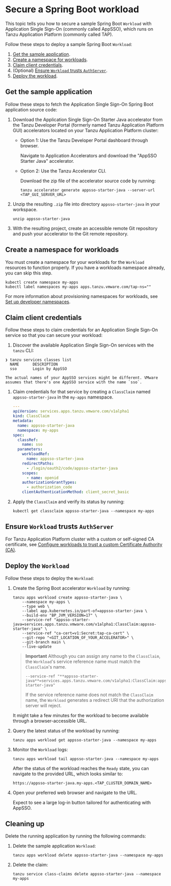 # Secure a Spring Boot workload

This topic tells you how to secure a sample Spring Boot `Workload` with
Application Single Sign-On (commonly called AppSSO),
which runs on Tanzu Application Platform (commonly called TAP).

Follow these steps to deploy a sample Spring Boot `Workload`:

1. [Get the sample application](#sample-app).
1. [Create a namespace for workloads](#create-namespace).
1. [Claim client credentials](#credentials).
1. (Optional) [Ensure `Workload` trusts `AuthServer`](#trust-authserver).
1. [Deploy the workload](#deploy-workload).

## <a id='sample-app'></a> Get the sample application

Follow these steps to fetch the Application Single Sign-On Spring Boot application source code:

1. Download the Application Single Sign-On Starter Java accelerator from the Tanzu Developer Portal
   (formerly named Tanzu Application Platform GUI) accelerators located on your
   Tanzu Application Platform cluster:

    - Option 1: Use the Tanzu Developer Portal dashboard through browser.

        Navigate to Application Accelerators and download the "AppSSO Starter Java" accelerator.

    - Option 2: Use the Tanzu Accelerator CLI.

        Download the zip file of the accelerator source code by running:

        ```shell
        tanzu accelerator generate appsso-starter-java --server-url <TAP_GUI_SERVER_URL>
        ```

2. Unzip the resulting `.zip` file into directory `appsso-starter-java` in your workspace.

    ```shell
    unzip appsso-starter-java
    ```

3. With the resulting project, create an accessible remote Git repository and push your accelerator to the Git remote repository.

## <a id='create-namespace'></a> Create a namespace for workloads

You must create a namespace for your workloads for the `Workload` resources to function properly.
If you have a workloads namespace already, you can skip this step.

```shell
kubectl create namespace my-apps
kubectl label namespaces my-apps apps.tanzu.vmware.com/tap-ns=""
```

For more information about provisioning namespaces for workloads, see [Set up developer namespaces](../../install-online/set-up-namespaces.hbs.md).

## <a id='credentials'></a> Claim client credentials

Follow these steps to claim credentials for an Application Single Sign-On service so that you can secure your workload:

1. Discover the available Application Single Sign-On services with the `tanzu` CLI:

  ```console
  ❯ tanzu services classes list
    NAME      DESCRIPTION
    sso       Login by AppSSO
  ```

    The actual names of your AppSSO services might be different. VMware
    assumes that there's one AppSSO service with the name `sso`.

1. Claim credentials for that service by creating a `ClassClaim` named
`appsso-starter-java` in the `my-apps` namespace.

    ```yaml
    ---
    apiVersion: services.apps.tanzu.vmware.com/v1alpha1
    kind: ClassClaim
    metadata:
      name: appsso-starter-java
      namespace: my-apps
    spec:
      classRef:
        name: sso
      parameters:
        workloadRef:
          name: appsso-starter-java
        redirectPaths:
          - /login/oauth2/code/appsso-starter-java
        scopes:
          - name: openid
        authorizationGrantTypes:
          - authorization_code
        clientAuthenticationMethod: client_secret_basic
    ```

1. Apply the `ClassClaim` and verify its status by running:

    ```shell
    kubectl get classclaim appsso-starter-java --namespace my-apps
    ```

## <a id="trust-authserver"></a> Ensure `Workload` trusts `AuthServer`

For Tanzu Application Platform cluster with a custom or self-signed CA certificate,
see [Configure workloads to trust a custom Certificate Authority (CA)](../how-to-guides/service-operators/workload-trust-custom-ca.hbs.md).

## <a id="deploy-workload"></a> Deploy the `Workload`

Follow these steps to deploy the `Workload`:

1. Create the Spring Boot accelerator `Workload` by running:

    ```shell
    tanzu apps workload create appsso-starter-java \
        --namespace my-apps \
        --type web \
        --label app.kubernetes.io/part-of=appsso-starter-java \
        --build-env "BP_JVM_VERSION=17" \
        --service-ref "appsso-starter-java=services.apps.tanzu.vmware.com/v1alpha1:ClassClaim:appsso-starter-java" \
        --service-ref "ca-cert=v1:Secret:tap-ca-cert" \
        --git-repo "<GIT_LOCATION_OF_YOUR_ACCELERATOR>" \
        --git-branch main \
        --live-update
    ```

    > **Important** Although you can assign any name to the `ClassClaim`, the `Workload`'s service reference name must match the `ClassClaim`'s name.
    >
    > ```console
    > --service-ref "**appsso-starter-java**=services.apps.tanzu.vmware.com/v1alpha1:ClassClaim:appsso-starter-java"
    > ```
    >
    > If the service reference name does not match the `ClassClaim` name,
    > the `Workload` generates a redirect URI that the authorization server will reject.

    It might take a few minutes for the workload to become available through a browser-accessible URL.

1. Query the latest status of the workload by running:

    ```shell
    tanzu apps workload get appsso-starter-java --namespace my-apps
    ```

1. Monitor the `Workload` logs:

    ```shell
    tanzu apps workload tail appsso-starter-java --namespace my-apps
    ```

    After the status of the workload reaches the `Ready` state,
    you can navigate to the provided URL, which looks similar to:

    ```text
    https://appsso-starter-java.my-apps.<TAP_CLUSTER_DOMAIN_NAME>
    ```

1. Open your preferred web browser and navigate to the URL.

    Expect to see a large log-in button tailored for authenticating with AppSSO.

## <a id="clean-up"></a> Cleaning up

Delete the running application by running the following commands:

1. Delete the sample application `Workload`:

    ```shell
    tanzu apps workload delete appsso-starter-java --namespace my-apps
    ```

1. Delete the claim:

    ```shell
    tanzu service class-claims delete appsso-starter-java --namespace my-apps
    ```

